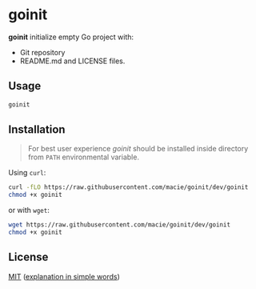 # goinit

**goinit** initialize empty Go project with:

- Git repository
- README.md and LICENSE files.

## Usage

```sh
goinit
```

## Installation

> For best user experience _goinit_ should be installed inside directory from
> `PATH` environmental variable. 

Using `curl`:

```sh
curl -fLO https://raw.githubusercontent.com/macie/goinit/dev/goinit
chmod +x goinit
```

or with `wget`:

```sh
wget https://raw.githubusercontent.com/macie/goinit/dev/goinit
chmod +x goinit
```

## License

[MIT](./LICENSE) ([explanation in simple words](https://tldrlegal.com/license/mit-license))
